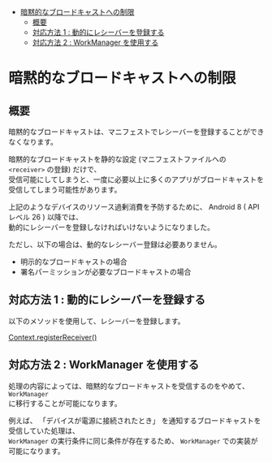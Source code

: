 <!-- TOC START min:1 max:3 link:true asterisk:false update:true -->
- [暗黙的なブロードキャストへの制限](#暗黙的なブロードキャストへの制限)
  - [概要](#概要)
  - [対応方法 1 : 動的にレシーバーを登録する](#対応方法-1--動的にレシーバーを登録する)
  - [対応方法 2 : WorkManager を使用する](#対応方法-2--workmanager-を使用する)
<!-- TOC END -->


# 暗黙的なブロードキャストへの制限

## 概要

暗黙的なブロードキャストは、マニフェストでレシーバーを登録することができなくなります。

暗黙的なブロードキャストを静的な設定 (マニフェストファイルへの `<receiver>` の登録) だけで、  
受信可能にしてしまうと、一度に必要以上に多くのアプリがブロードキャストを受信してしまう可能性があります。

上記のようなデバイスのリソース過剰消費を予防するために、 Android 8 ( API レベル 26 ) 以降では、  
動的にレシーバーを登録しなければいけないようになりました。

ただし、以下の場合は、動的なレシーバー登録は必要ありません。

- 明示的なブロードキャストの場合
- 署名パーミッションが必要なブロードキャストの場合


## 対応方法 1 : 動的にレシーバーを登録する

以下のメソッドを使用して、レシーバーを登録します。

[Context.registerReceiver()](https://developer.android.com/reference/android/content/Context#registerReceiver(android.content.BroadcastReceiver,%20android.content.IntentFilter))


## 対応方法 2 : WorkManager を使用する

処理の内容によっては、暗黙的なブロードキャストを受信するのをやめて、 `WorkManager`  
に移行することが可能になります。

例えば、 「デバイスが電源に接続されたとき」 を通知するブロードキャストを受信していた処理は、  
`WorkManager` の実行条件に同じ条件が存在するため、 `WorkManager` での実装が可能になります。
